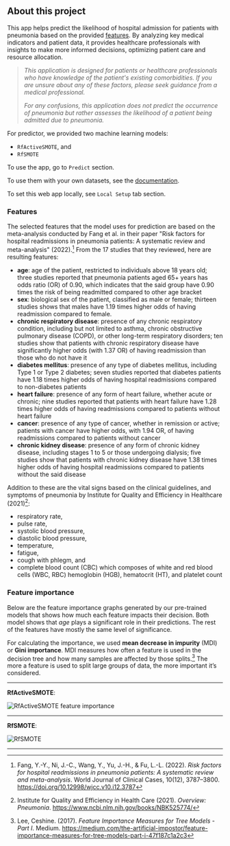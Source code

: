 ## About this project

This app helps predict the likelihood of hospital admission for patients with
pneumonia based on the provided [features](#features). By analyzing key medical
indicators and patient data, it provides healthcare professionals with insights
to make more informed decisions, optimizing patient care and resource
allocation.

> *This application is designed for patients or healthcare professionals who
> have knowledge of the patient's existing comorbidities. If you are unsure
> about any of these factors, please seek guidance from a medical professional.*
>
> *For any confusions, this application does not predict the occurrence of
> pneumonia but rather assesses the likelihood of a patient being admitted due
> to pneumonia.*

For predictor, we provided two machine learning models:

- `RfActiveSMOTE`, and
- `RfSMOTE`

To use the app, go to `Predict` section.

To use them with your own datasets, see the
        [documentation](https://datsudo.github.io/pneumonia-predictor/getting-started/model-usage/).

To set this web app locally, see `Local Setup` tab section.

### Features
The selected features that the model uses for prediction are based on the
meta-analysis conducted by Fang et al. in their paper "Risk factors for hospital
readmissions in pneumonia patients: A systematic review and meta-analysis"
(2022).[^1] From the 17 studies that they reviewed, here are resulting features:

- **age**: age of the patient, restricted to individuals above 18 years old;
  three studies reported that pneumonia patients aged 65+ years has odds ratio
  (OR) of 0.90, which indicates that the said group have 0.90 times the risk of
  being readmitted compared to other age bracket
- **sex**: biological sex of the patient, classified as male or female; thirteen
  studies shows that males have 1.19 times higher odds of having readmission
  compared to female.
- **chronic respiratory disease**: presence of any chronic respiratory
  condition, including but not limited to asthma, chronic obstructive pulmonary
  disease (COPD), or other long-term respiratory disorders; ten studies show
  that patients with chronic respiratory disease have significantly higher odds
  (with 1.37 OR) of having readmission than those who do not have it
- **diabetes mellitus**: presence of any type of diabetes mellitus, including
  Type 1 or Type 2 diabetes; seven studies reported that diabetes patients have
  1.18 times higher odds of having hospital readmissions compared to
  non-diabetes patients
- **heart failure**: presence of any form of heart failure, whether acute or
  chronic; nine studies reported that patients with heart failure have 1.28
  times higher odds of having readmissions compared to patients without heart
  failure
- **cancer**: presence of any type of cancer, whether in remission or active;
  patients with cancer have higher odds, with 1.94 OR, of having readmissions
  compared to patients without cancer
- **chronic kidney disease**: presence of any form of chronic kidney disease,
  including stages 1 to 5 or those undergoing dialysis; five studies show that
  patients with chronic kidney disease have 1.38 times higher odds of having
  hospital readmissions compared to patients without the said disease

Addition to these are the vital signs based on the clinical guidelines, and
symptoms of pneumonia by Institute for Quality and Efficiency in Healthcare
(2021)[^2]:

- respiratory rate,
- pulse rate,
- systolic blood pressure,
- diastolic blood pressure,
- temperature,
- fatigue,
- cough with phlegm, and
- complete blood count (CBC) which composes of white and red blood cells (WBC,
  RBC) hemoglobin (HGB), hematocrit (HT), and platelet count

### Feature importance

Below are the feature importance graphs generated by our pre-trained models that
shows how much each feature impacts their decision. Both model shows that *age*
plays a significant role in their predictions. The rest of the features have
mostly the same level of significance.

For calculating the importance, we used **mean decrease in impurity** (MDI) or
**Gini importance**. MDI measures how often a feature is used in the decision
tree and how many samples are affected by those splits.[^3] The more a feature
is used to split large groups of data, the more important it’s considered.

---

**RfActiveSMOTE**:

![RfActiveSMOTE feature importance](https://i.imgur.com/ZFpCxTW.png)

---

**RfSMOTE**:

![RfSMOTE](https://i.imgur.com/ZJY7EMz.png)

---



[^1]: Fang, Y.-Y., Ni, J.-C., Wang, Y., Yu, J.-H., & Fu, L.-L. (2022). *Risk
    factors for hospital readmissions in pneumonia patients: A systematic review
    and meta-analysis*. World Journal of Clinical Cases, 10(12), 3787–3800.
    https://doi.org/10.12998/wjcc.v10.i12.3787
[^2]: Institute for Quality and Efficiency in Health Care (2021). *Overview:
    Pneumonia*. https://www.ncbi.nlm.nih.gov/books/NBK525774/
[^3]: Lee, Ceshine. (2017). *Feature Importance Measures for Tree Models - Part
    I*. Medium.
    https://medium.com/the-artificial-impostor/feature-importance-measures-for-tree-models-part-i-47f187c1a2c3
